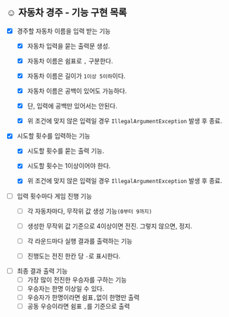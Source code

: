 ## ☺️ 자동차 경주 - 기능 구현 목록

- [x] 경주할 자동차 이름을 입력 받는 기능
  - [x] 자동차 입력을 묻는 출력문 생성.
  - [x] 자동차 이름은 쉼표로 `,` 구분한다.
  - [x] 자동차 이름은 길이가 `1이상 5이하`이다.
  - [x] 자동차 이름은 공백이 있어도 가능하다.
  - [x] 단, 입력에 공백만 있어서는 안된다.
  - [x] 위 조건에 맞지 않은 입력일 경우 `IllegalArgumentException` 발생 후 종료.


- [x] 시도할 횟수를 입력하는 기능
  - [x] 시도할 횟수를 묻는 출력 기능.
  - [x] 시도할 횟수는 1이상이어야 한다.
  - [x] 위 조건에 맞지 않은 입력일 경우 `IllegalArgumentException` 발생 후 종료.

    
- [ ] 입력 횟수마다 게임 진행 기능
  - [ ] 각 자동차마다, 무작위 값 생성 기능`(0부터 9까지)`
  - [ ] 생성한 무작위 값 기준으로 4이상이면 전진. 그렇지 않으면, 정지.
  - [ ] 각 라운드마다 실행 결과를 출력하는 기능
  - [ ] 진행도는 전진 한칸 당 `-`로 표시한다.


- [ ] 최종 결과 출력 기능
  - [ ] 가장 많이 전진한 우승자를 구하는 기능
  - [ ] 우승자는 한명 이상일 수 있다.
  - [ ] 우승자가 한명이라면 쉼표`,`없이 한명만 출력
  - [ ] 공동 우승이라면 쉼표 `,`를 기준으로 출력